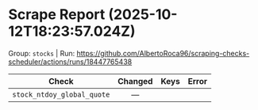 # Scrape Report (2025-10-12T18:23:57.024Z)

Group: `stocks`  |  Run: https://github.com/AlbertoRoca96/scraping-checks-scheduler/actions/runs/18447765438

| Check | Changed | Keys | Error |
|---|:---:|:--|:--|
| `stock_ntdoy_global_quote` | — |  |  |

